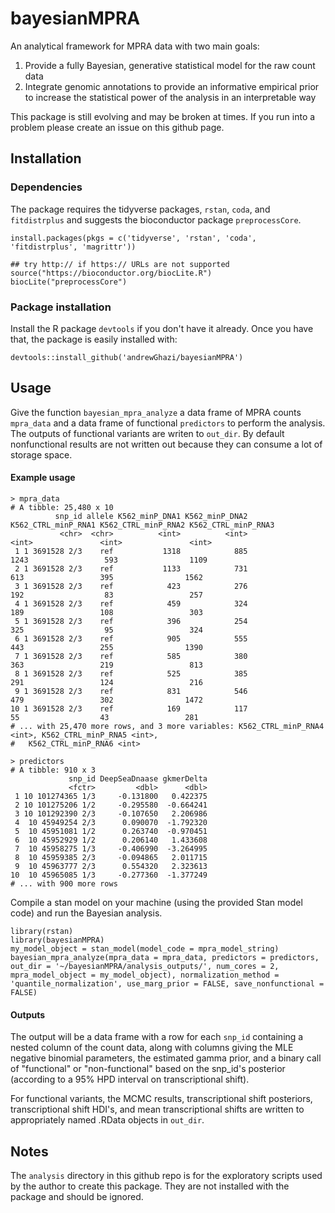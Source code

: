 # bayesianMPRA
An analytical framework for MPRA data with two main goals:
1. Provide a fully Bayesian, generative statistical model for the raw count data
2. Integrate genomic annotations to provide an informative empirical prior to increase the statistical power of the analysis in an interpretable way

This package is still evolving and may be broken at times. If you run into a problem please create an issue on this github page.

## Installation  

### Dependencies  

The package requires the tidyverse packages, `rstan`, `coda`, and `fitdistrplus` and suggests the bioconductor package `preprocessCore`.

```
install.packages(pkgs = c('tidyverse', 'rstan', 'coda', 'fitdistrplus', 'magrittr'))

## try http:// if https:// URLs are not supported
source("https://bioconductor.org/biocLite.R")
biocLite("preprocessCore")
```

### Package installation

Install the R package `devtools` if you don't have it already. Once you have that, the package is easily installed with:

```
devtools::install_github('andrewGhazi/bayesianMPRA') 
```
## Usage

Give the function `bayesian_mpra_analyze` a data frame of MPRA counts `mpra_data` and a data frame of functional `predictors` to perform the analysis. The outputs of functional variants are writen to `out_dir`. By default nonfunctional results are not written out because they can consume a lot of storage space. 

#### Example usage

```
> mpra_data
# A tibble: 25,480 x 10
          snp_id allele K562_minP_DNA1 K562_minP_DNA2 K562_CTRL_minP_RNA1 K562_CTRL_minP_RNA2 K562_CTRL_minP_RNA3
           <chr>  <chr>          <int>          <int>               <int>               <int>               <int>
 1 1 3691528 2/3    ref           1318            885                1243                 593                1109
 2 1 3691528 2/3    ref           1133            731                 613                 395                1562
 3 1 3691528 2/3    ref            423            276                 192                  83                 257
 4 1 3691528 2/3    ref            459            324                 189                 108                 303
 5 1 3691528 2/3    ref            396            254                 325                  95                 324
 6 1 3691528 2/3    ref            905            555                 443                 255                1390
 7 1 3691528 2/3    ref            585            380                 363                 219                 813
 8 1 3691528 2/3    ref            525            385                 291                 124                 216
 9 1 3691528 2/3    ref            831            546                 479                 302                1472
10 1 3691528 2/3    ref            169            117                  55                  43                 281
# ... with 25,470 more rows, and 3 more variables: K562_CTRL_minP_RNA4 <int>, K562_CTRL_minP_RNA5 <int>,
#   K562_CTRL_minP_RNA6 <int>

> predictors
# A tibble: 910 x 3
             snp_id DeepSeaDnaase gkmerDelta
             <fctr>         <dbl>      <dbl>
 1 10 101274365 1/3     -0.131800   0.422375
 2 10 101275206 1/2     -0.295580  -0.664241
 3 10 101292390 2/3     -0.107650   2.206986
 4  10 45949254 2/3      0.090070  -1.792320
 5  10 45951081 1/2      0.263740  -0.970451
 6  10 45952929 1/2      0.206140   1.433608
 7  10 45958275 1/3     -0.406990  -3.264995
 8  10 45959385 2/3     -0.094865   2.011715
 9  10 45963777 2/3      0.554320   2.323613
10  10 45965085 1/3     -0.277360  -1.377249
# ... with 900 more rows
```

Compile a stan model on your machine (using the provided Stan model code) and run the Bayesian analysis.
```
library(rstan)
library(bayesianMPRA)
my_model_object = stan_model(model_code = mpra_model_string)
bayesian_mpra_analyze(mpra_data = mpra_data, predictors = predictors, out_dir = '~/bayesianMPRA/analysis_outputs/', num_cores = 2, mpra_model_object = my_model_object), normalization_method = 'quantile_normalization', use_marg_prior = FALSE, save_nonfunctional = FALSE)

```
#### Outputs  
The output will be a data frame with a row for each `snp_id` containing a nested column of the count data, along with columns giving the MLE negative binomial parameters, the estimated gamma prior, and a binary call of "functional" or "non-functional" based on the snp_id's posterior (according to a 95% HPD interval on transcriptional shift). 

For functional variants, the MCMC results, transcriptional shift posteriors, transcriptional shift HDI's, and mean transcriptional shifts are written to appropriately named .RData objects in `out_dir`.

## Notes

The `analysis` directory in this github repo is for the exploratory scripts used by the author to create this package. They are not installed with the package and should be ignored.
